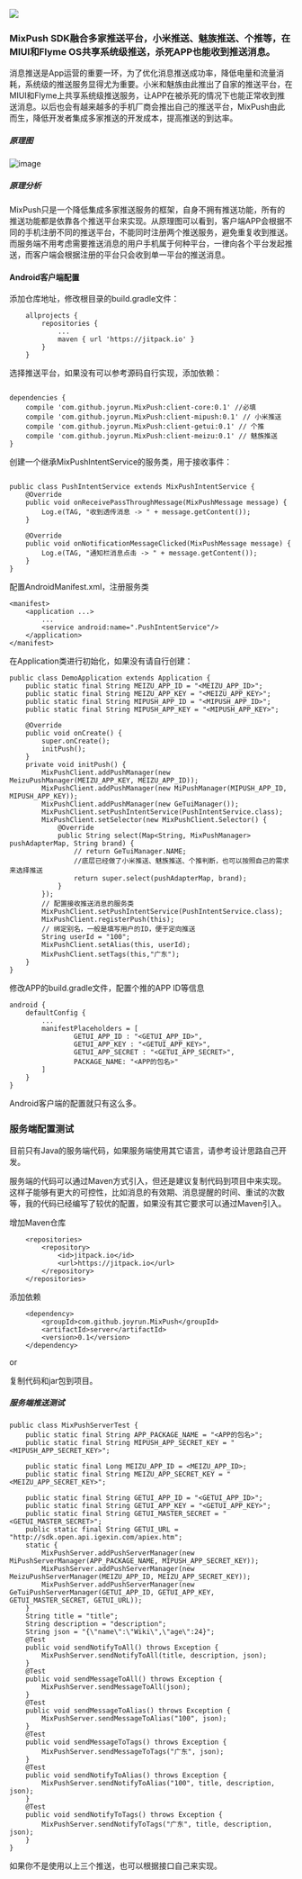 
[![](https://jitpack.io/v/joyrun/MixPush.svg)](https://jitpack.io/#joyrun/MixPush)

### MixPush SDK融合多家推送平台，小米推送、魅族推送、个推等，在MIUI和Flyme OS共享系统级推送，杀死APP也能收到推送消息。

消息推送是App运营的重要一环，为了优化消息推送成功率，降低电量和流量消耗，系统级的推送服务显得尤为重要。小米和魅族由此推出了自家的推送平台，在MIUI和Flyme上共享系统级推送服务，让APP在被杀死的情况下也能正常收到推送消息。以后也会有越来越多的手机厂商会推出自己的推送平台，MixPush由此而生，降低开发者集成多家推送的开发成本，提高推送的到达率。

##### 原理图
 ![image](logic_chart.jpg)
##### 原理分析
MixPush只是一个降低集成多家推送服务的框架，自身不拥有推送功能，所有的推送功能都是依靠各个推送平台来实现。从原理图可以看到，客户端APP会根据不同的手机注册不同的推送平台，不能同时注册两个推送服务，避免重复收到推送。而服务端不用考虑需要推送消息的用户手机属于何种平台，一律向各个平台发起推送，而客户端会根据注册的平台只会收到单一平台的推送消息。


#### Android客户端配置
添加仓库地址，修改根目录的build.gradle文件：
```
	allprojects {
		repositories {
			...
			maven { url 'https://jitpack.io' }
		}
	}
```
选择推送平台，如果没有可以参考源码自行实现，添加依赖：
```

dependencies {
    compile 'com.github.joyrun.MixPush:client-core:0.1' //必填
    compile 'com.github.joyrun.MixPush:client-mipush:0.1' // 小米推送
    compile 'com.github.joyrun.MixPush:client-getui:0.1' // 个推
    compile 'com.github.joyrun.MixPush:client-meizu:0.1' // 魅族推送
}
```
创建一个继承MixPushIntentService的服务类，用于接收事件：

```

public class PushIntentService extends MixPushIntentService {
    @Override
    public void onReceivePassThroughMessage(MixPushMessage message) {
        Log.e(TAG, "收到透传消息 -> " + message.getContent());
    }

    @Override
    public void onNotificationMessageClicked(MixPushMessage message) {
        Log.e(TAG, "通知栏消息点击 -> " + message.getContent());
    }
}
```
配置AndroidManifest.xml，注册服务类
```
<manifest>
    <application ...>
        ...
        <service android:name=".PushIntentService"/>
    </application>
</manifest>
```



在Application类进行初始化，如果没有请自行创建：
```
public class DemoApplication extends Application {
    public static final String MEIZU_APP_ID = "<MEIZU_APP_ID>";
    public static final String MEIZU_APP_KEY = "<MEIZU_APP_KEY>";
    public static final String MIPUSH_APP_ID = "<MIPUSH_APP_ID>";
    public static final String MIPUSH_APP_KEY = "<MIPUSH_APP_KEY>";
    
    @Override
    public void onCreate() {
        super.onCreate();
        initPush();
    }
    private void initPush() {
        MixPushClient.addPushManager(new MeizuPushManager(MEIZU_APP_KEY, MEIZU_APP_ID));
        MixPushClient.addPushManager(new MiPushManager(MIPUSH_APP_ID, MIPUSH_APP_KEY));
        MixPushClient.addPushManager(new GeTuiManager());
        MixPushClient.setPushIntentService(PushIntentService.class);
        MixPushClient.setSelector(new MixPushClient.Selector() {
            @Override
            public String select(Map<String, MixPushManager> pushAdapterMap, String brand) {
                // return GeTuiManager.NAME;
                //底层已经做了小米推送、魅族推送、个推判断，也可以按照自己的需求来选择推送
                return super.select(pushAdapterMap, brand);
            }
        });
        // 配置接收推送消息的服务类
        MixPushClient.setPushIntentService(PushIntentService.class);
        MixPushClient.registerPush(this);
        // 绑定别名，一般是填写用户的ID，便于定向推送
        String userId = "100";
        MixPushClient.setAlias(this, userId);
        MixPushClient.setTags(this,"广东");
    }
}
```
修改APP的build.gradle文件，配置个推的APP ID等信息

```
android {
    defaultConfig {
        ...
        manifestPlaceholders = [
                GETUI_APP_ID : "<GETUI_APP_ID>",
                GETUI_APP_KEY : "<GETUI_APP_KEY>",
                GETUI_APP_SECRET : "<GETUI_APP_SECRET>",
                PACKAGE_NAME: "<APP的包名>"
        ]
    }
}
```
Android客户端的配置就只有这么多。
### 服务端配置测试
目前只有Java的服务端代码，如果服务端使用其它语言，请参考设计思路自己开发。

服务端的代码可以通过Maven方式引入，但还是建议复制代码到项目中来实现。这样子能够有更大的可控性，比如消息的有效期、消息提醒的时间、重试的次数等，我的代码已经编写了较优的配置，如果没有其它要求可以通过Maven引入。

增加Maven仓库
```
	<repositories>
		<repository>
		    <id>jitpack.io</id>
		    <url>https://jitpack.io</url>
		</repository>
	</repositories>
```
添加依赖
```
	<dependency>
	    <groupId>com.github.joyrun.MixPush</groupId>
	    <artifactId>server</artifactId>
	    <version>0.1</version>
	</dependency>
```

or

复制代码和jar包到项目。

##### 服务端推送测试

```
public class MixPushServerTest {
    public static final String APP_PACKAGE_NAME = "<APP的包名>";
    public static final String MIPUSH_APP_SECRET_KEY = "<MIPUSH_APP_SECRET_KEY>";

    public static final Long MEIZU_APP_ID = <MEIZU_APP_ID>;
    public static final String MEIZU_APP_SECRET_KEY = "<MEIZU_APP_SECRET_KEY>";

    public static final String GETUI_APP_ID = "<GETUI_APP_ID>";
    public static final String GETUI_APP_KEY = "<GETUI_APP_KEY>";
    public static final String GETUI_MASTER_SECRET = "<GETUI_MASTER_SECRET>";
    public static final String GETUI_URL = "http://sdk.open.api.igexin.com/apiex.htm";
    static {
        MixPushServer.addPushServerManager(new MiPushServerManager(APP_PACKAGE_NAME, MIPUSH_APP_SECRET_KEY));
        MixPushServer.addPushServerManager(new MeizuPushServerManager(MEIZU_APP_ID, MEIZU_APP_SECRET_KEY));
        MixPushServer.addPushServerManager(new GeTuiPushServerManager(GETUI_APP_ID, GETUI_APP_KEY, GETUI_MASTER_SECRET, GETUI_URL));
    }
    String title = "title";
    String description = "description";
    String json = "{\"name\":\"Wiki\",\"age\":24}";
    @Test
    public void sendNotifyToAll() throws Exception {
        MixPushServer.sendNotifyToAll(title, description, json);
    }
    @Test
    public void sendMessageToAll() throws Exception {
        MixPushServer.sendMessageToAll(json);
    }
    @Test
    public void sendMessageToAlias() throws Exception {
        MixPushServer.sendMessageToAlias("100", json);
    }
    @Test
    public void sendMessageToTags() throws Exception {
        MixPushServer.sendMessageToTags("广东", json);
    }
    @Test
    public void sendNotifyToAlias() throws Exception {
        MixPushServer.sendNotifyToAlias("100", title, description, json);
    }
    @Test
    public void sendNotifyToTags() throws Exception {
        MixPushServer.sendNotifyToTags("广东", title, description, json);
    }
}
```
如果你不是使用以上三个推送，也可以根据接口自己来实现。



